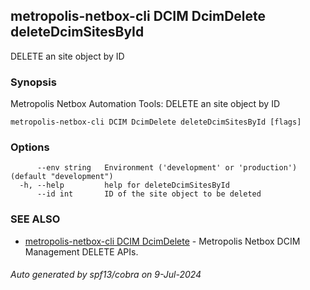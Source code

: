 ## metropolis-netbox-cli DCIM DcimDelete deleteDcimSitesById

DELETE an site object by ID

### Synopsis


Metropolis Netbox Automation Tools:
  DELETE an site object by ID

```
metropolis-netbox-cli DCIM DcimDelete deleteDcimSitesById [flags]
```

### Options

```
      --env string   Environment ('development' or 'production') (default "development")
  -h, --help         help for deleteDcimSitesById
      --id int       ID of the site object to be deleted
```

### SEE ALSO

* [metropolis-netbox-cli DCIM DcimDelete]()	 - Metropolis Netbox DCIM Management DELETE APIs.

###### Auto generated by spf13/cobra on 9-Jul-2024
